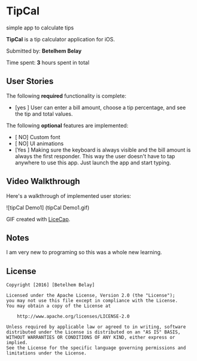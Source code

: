# TipCal
simple app to calculate tips 

**TipCal** is a tip calculator application for iOS.

Submitted by: **Betelhem Belay**

Time spent: **3** hours spent in total

## User Stories

The following **required** functionality is complete:
* [yes ] User can enter a bill amount, choose a tip percentage, and see the tip and total values.

The following **optional** features are implemented:
* [ NO] Custom font
* [ NO] UI animations
* [Yes ] Making sure the keyboard is always visible and the bill amount is always the first responder. This way the user doesn't have to tap anywhere to use this app. Just launch the app and start typing.

## Video Walkthrough 

Here's a walkthrough of implemented user stories:

![tipCal Demo1] (tipCal Demo1.gif)

GIF created with [LiceCap](http://www.cockos.com/licecap/).

## Notes

I am very new to programing so this was a whole new learning.

## License

    Copyright [2016] [Betelhem Belay]

    Licensed under the Apache License, Version 2.0 (the "License");
    you may not use this file except in compliance with the License.
    You may obtain a copy of the License at

        http://www.apache.org/licenses/LICENSE-2.0

    Unless required by applicable law or agreed to in writing, software
    distributed under the License is distributed on an "AS IS" BASIS,
    WITHOUT WARRANTIES OR CONDITIONS OF ANY KIND, either express or implied.
    See the License for the specific language governing permissions and
    limitations under the License.
